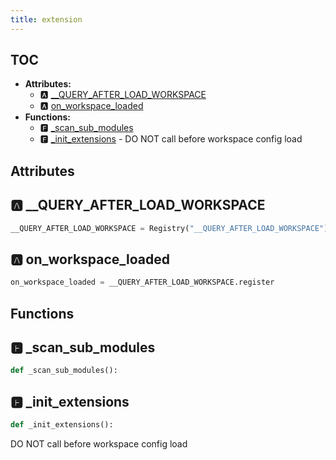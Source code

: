 ```yaml
---
title: extension
---
```


## TOC

- **Attributes:**
  - 🅰 [\_\_QUERY\_AFTER\_LOAD\_WORKSPACE](#🅰-__query_after_load_workspace)
  - 🅰 [on\_workspace\_loaded](#🅰-on_workspace_loaded)
- **Functions:**
  - 🅵 [\_scan\_sub\_modules](#🅵-_scan_sub_modules)
  - 🅵 [\_init\_extensions](#🅵-_init_extensions) - DO NOT call before workspace config load

## Attributes

## 🅰 \_\_QUERY\_AFTER\_LOAD\_WORKSPACE

```python
__QUERY_AFTER_LOAD_WORKSPACE = Registry("__QUERY_AFTER_LOAD_WORKSPACE")
```

## 🅰 on\_workspace\_loaded

```python
on_workspace_loaded = __QUERY_AFTER_LOAD_WORKSPACE.register
```


## Functions

## 🅵 \_scan\_sub\_modules

```python
def _scan_sub_modules():
```
## 🅵 \_init\_extensions

```python
def _init_extensions():
```

DO NOT call before workspace config load
